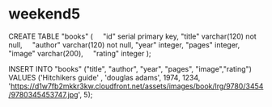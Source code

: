 # weekend5

CREATE TABLE "books" (
    "id" serial primary key,
	"title" varchar(120) not null,
    "author" varchar(120) not null,
    "year" integer,
    "pages" integer,
    "image" varchar(200),
    "rating" integer
);

INSERT INTO "books" ("title", "author", "year", "pages", "image","rating")
VALUES ('Hitchikers guide' , 'douglas adams', 1974, 1234, 'https://d1w7fb2mkkr3kw.cloudfront.net/assets/images/book/lrg/9780/3454/9780345453747.jpg', 5);